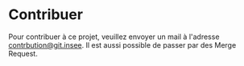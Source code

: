 # Contribuer

Pour contribuer à ce projet, veuillez envoyer un mail à l'adresse contrbution@git.insee.
Il est aussi possible de passer par des Merge Request.                      